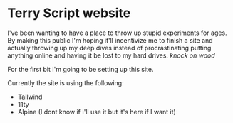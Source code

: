 # Terry Script website

I've been wanting to have a place to throw up stupid experiments for ages. By making this public I'm hoping it'll incentivize me to finish a site and actually throwing up my deep dives instead of procrastinating putting anything online and having it be lost to my hard drives. _knock on wood_

For the first bit I'm going to be setting up this site.

Currently the site is using the following:

- Tailwind
- 11ty
- Alpine (I dont know if I'll use it but it's here if I want it)
